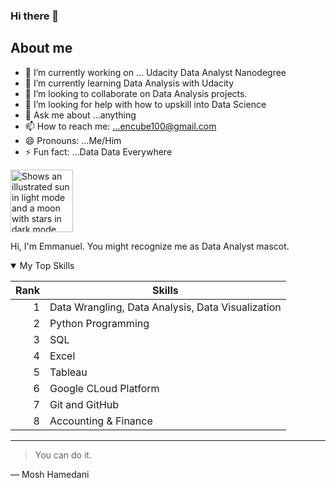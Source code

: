 ### Hi there 👋

## About me

<!-- TO DO: add more details about me later -->

- 🔭 I’m currently working on ... Udacity Data Analyst Nanodegree
- 🌱 I’m currently learning Data Analysis with Udacity
- 👯 I’m looking to collaborate on Data Analysis projects.
- 🤔 I’m looking for help with how to upskill into Data Science
- 💬 Ask me about ...anything
- 📫 How to reach me: ...encube100@gmail.com
- 😄 Pronouns: ...Me/Him
- ⚡ Fun fact: ...Data Data Everywhere

<picture>
  <source media="(prefers-color-scheme: dark)" srcset="https://user-images.githubusercontent.com/25423296/163456776-7f95b81a-f1ed-45f7-b7ab-8fa810d529fa.png">
  <source media="(prefers-color-scheme: light)" srcset="https://user-images.githubusercontent.com/25423296/163456779-a8556205-d0a5-45e2-ac17-42d089e3c3f8.png">
  <img alt="Shows an illustrated sun in light mode and a moon with stars in dark mode." src="https://user-images.githubusercontent.com/25423296/163456779-a8556205-d0a5-45e2-ac17-42d089e3c3f8.png" width="100" height="100">
</picture>

Hi, I'm Emmanuel. You might recognize me as Data Analyst mascot.

<details open>
  
<summary>My Top Skills</summary>
  
| Rank | Skills |
|-----:|---------------|
|     1|Data Wrangling, Data Analysis, Data Visualization|
|     2|Python Programming|
|     3|SQL|
|     4|Excel |
|     5|Tableau |
|     6|Google CLoud Platform |
|     7|Git and GitHub
|     8| Accounting & Finance |

</details>

---
> You can do it.

—  Mosh Hamedani
